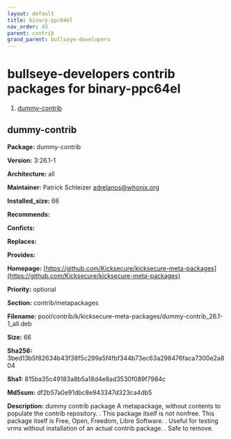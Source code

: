 ```yaml
---
layout: default
title: binary-ppc64el
nav_order: 43
parent: contrib
grand_parent: bullseye-developers
---
```


# bullseye-developers contrib packages for binary-ppc64el


  1. [dummy-contrib](#dummy-contrib)
  



## dummy-contrib

**Package:** dummy-contrib

**Version:** 3:26.1-1

**Architecture:**  all

**Maintainer:**  Patrick Schleizer <adrelanos@whonix.org>

**Installed_size:**  66

**Recommends:**  

**Conficts:**  

**Replaces:**  

**Provides:**  

**Homepage:**  [https://github.com/Kicksecure/kicksecure-meta-packages](https://github.com/Kicksecure/kicksecure-meta-packages)

**Priority:**  optional

**Section:** contrib/metapackages

**Filename:**  pool/contrib/k/kicksecure-meta-packages/dummy-contrib_26.1-1_all.deb

**Size:**  66

**Sha256:**  3bed13b5f82634b43f38f5c299a5f4fbf344b73ec63a298476faca7300e2a804

**Sha1:**  815ba35c49183a8b5a18d4e8ad3530f089f7984c

**Md5sum:**  df2b57a0e91dbc8e943347d323ca4db5

**Description:** dummy contrib package
 A metapackage, without contents to populate the contrib repository.
 .
 This package itself is not nonfree.
 This package itself is Free, Open, Freedom, Libre Software.
 .
 Useful for testing vrms without installation of an actual contrib package.
 .
 Safe to remove.



